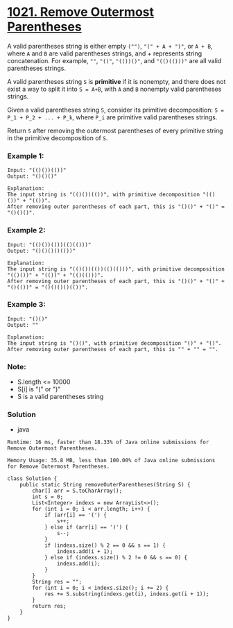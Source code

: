 # [1021. Remove Outermost Parentheses](https://leetcode.com/problems/remove-outermost-parentheses/)

A valid parentheses string is either empty `("")`, `"(" + A + ")"`, or `A + B`, where `A` and `B` are valid parentheses strings, and + represents string concatenation.  For example, `""`, `"()"`, `"(())()"`, and `"(()(()))"` are all valid parentheses strings.

A valid parentheses string `S` is **primitive** if it is nonempty, and there does not exist a way to split it into `S = A+B`, with `A` and `B` nonempty valid parentheses strings.

Given a valid parentheses string `S`, consider its primitive decomposition: `S = P_1 + P_2 + ... + P_k`, where `P_i` are primitive valid parentheses strings.

Return `S` after removing the outermost parentheses of every primitive string in the primitive decomposition of `S`.

 

### Example 1:
```
Input: "(()())(())"
Output: "()()()"

Explanation: 
The input string is "(()())(())", with primitive decomposition "(()())" + "(())".
After removing outer parentheses of each part, this is "()()" + "()" = "()()()".
```
### Example 2:
```
Input: "(()())(())(()(()))"
Output: "()()()()(())"

Explanation: 
The input string is "(()())(())(()(()))", with primitive decomposition "(()())" + "(())" + "(()(()))".
After removing outer parentheses of each part, this is "()()" + "()" + "()(())" = "()()()()(())".
```
### Example 3:
```
Input: "()()"
Output: ""

Explanation: 
The input string is "()()", with primitive decomposition "()" + "()".
After removing outer parentheses of each part, this is "" + "" = "".
```

### Note:
* S.length <= 10000
* S[i] is "(" or ")"
* S is a valid parentheses string


### Solution
* java
  
`Runtime: 16 ms, faster than 18.33% of Java online submissions for Remove Outermost Parentheses.`

`Memory Usage: 35.8 MB, less than 100.00% of Java online submissions for Remove Outermost Parentheses.`
```
class Solution {
    public static String removeOuterParentheses(String S) {
        char[] arr = S.toCharArray();
        int s = 0;
        List<Integer> indexs = new ArrayList<>();
        for (int i = 0; i < arr.length; i++) {
            if (arr[i] == '(') {
                s++;
            } else if (arr[i] == ')') {
                s--;
            }
            if (indexs.size() % 2 == 0 && s == 1) {
                indexs.add(i + 1);
            } else if (indexs.size() % 2 != 0 && s == 0) {
                indexs.add(i);
            }
        }
        String res = "";
        for (int i = 0; i < indexs.size(); i += 2) {
            res += S.substring(indexs.get(i), indexs.get(i + 1));
        }
        return res;
    }
}
```

